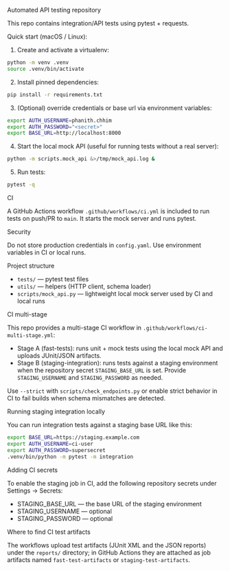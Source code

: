 Automated API testing repository

This repo contains integration/API tests using pytest + requests.

Quick start (macOS / Linux):

1. Create and activate a virtualenv:

```bash
python -m venv .venv
source .venv/bin/activate
```

2. Install pinned dependencies:

```bash
pip install -r requirements.txt
```

3. (Optional) override credentials or base url via environment variables:

```bash
export AUTH_USERNAME=phanith.chhim
export AUTH_PASSWORD="<secret>"
export BASE_URL=http://localhost:8000
```

4. Start the local mock API (useful for running tests without a real server):

```bash
python -m scripts.mock_api &>/tmp/mock_api.log &
```

5. Run tests:

```bash
pytest -q
```

CI

A GitHub Actions workflow `.github/workflows/ci.yml` is included to run tests on push/PR to `main`. It starts the mock server and runs pytest.

Security

Do not store production credentials in `config.yaml`. Use environment variables in CI or local runs.

Project structure

- `tests/` — pytest test files
- `utils/` — helpers (HTTP client, schema loader)
- `scripts/mock_api.py` — lightweight local mock server used by CI and local runs

CI multi-stage

This repo provides a multi-stage CI workflow in `.github/workflows/ci-multi-stage.yml`:

- Stage A (fast-tests): runs unit + mock tests using the local mock API and uploads JUnit/JSON artifacts.
- Stage B (staging-integration): runs tests against a staging environment when the repository secret `STAGING_BASE_URL` is set. Provide `STAGING_USERNAME` and `STAGING_PASSWORD` as needed.

Use `--strict` with `scripts/check_endpoints.py` or enable strict behavior in CI to fail builds when schema mismatches are detected.

Running staging integration locally

You can run integration tests against a staging base URL like this:

```bash
export BASE_URL=https://staging.example.com
export AUTH_USERNAME=ci-user
export AUTH_PASSWORD=supersecret
.venv/bin/python -m pytest -m integration
```

Adding CI secrets

To enable the staging job in CI, add the following repository secrets under Settings → Secrets:

- STAGING_BASE_URL — the base URL of the staging environment
- STAGING_USERNAME — optional
- STAGING_PASSWORD — optional

Where to find CI test artifacts

The workflows upload test artifacts (JUnit XML and the JSON reports) under the `reports/` directory; in GitHub Actions they are attached as job artifacts named `fast-test-artifacts` or `staging-test-artifacts`.

